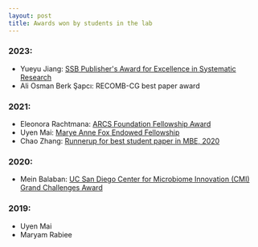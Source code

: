 ```yaml
---
layout: post
title: Awards won by students in the lab
---
```


### 2023:

* Yueyu Jiang: [SSB Publisher's Award for Excellence in Systematic Research](https://www.systbio.org/publishers-award.html)
* Ali Osman Berk Şapcı: RECOMB-CG best paper award

### 2021:

* Eleonora Rachtmana: [ARCS Foundation Fellowship Award ](https://grad.ucsd.edu/financial/fellowships/arcs-scholars/index.html)
* Uyen Mai: [Marye Anne Fox Endowed Fellowship](https://adminrecords.ucsd.edu/Notices/2021/2021-6-15-3.html) 
* Chao Zhang: [Runnerup for best student paper in MBE, 2020](https://www.smbe.org/smbe/AWARDS/StudentandPostdoctoralFellowAwards/BestGraduateStudentPaperAward.aspx)

### 2020:

* Mein Balaban: [UC San Diego Center for Microbiome Innovation (CMI) Grand Challenges Award]()

### 2019:

* Uyen Mai
* Maryam Rabiee 

